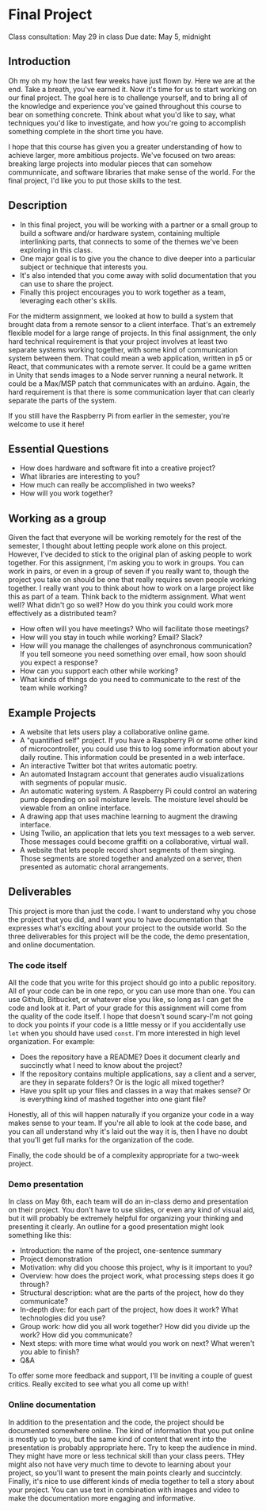 # Final Project
Class consultation: May 29 in class
Due date: May 5, midnight

## Introduction
Oh my oh my how the last few weeks have just flown by. Here we are at the end. Take a breath, you've earned it. Now it's time for us to start working on our final project. The goal here is to challenge yourself, and to bring all of the knowledge and experience you've gained throughout this course to bear on something concrete. Think about what you'd like to say, what techniques you'd like to investigate, and how you're going to accomplish something complete in the short time you have.

I hope that this course has given you a greater understanding of how to achieve larger, more ambitious projects. We've focused on two areas: breaking large projects into modular pieces that can somehow communnicate, and software libraries that make sense of the world. For the final project, I'd like you to put those skills to the test.

## Description
- In this final project, you will be working with a partner or a small group to build a software and/or hardware system, containing multiple interlinking parts, that connects to some of the themes we've been exploring in this class.
- One major goal is to give you the chance to dive deeper into a particular subject or technique that interests you.
- It's also intended that you come away with solid documentation that you can use to share the project.
- Finally this project encourages you to work together as a team, leveraging each other's skills.

For the midterm assignment, we looked at how to build a system that brought data from a remote sensor to a client interface. That's an extremely flexible model for a large range of projects. In this final assignment, the only hard technical requirement is that your project involves at least two separate systems working together, with some kind of communication system between them. That could mean a web application, written in p5 or React, that communicates with a remote server. It could be a game written in Unity that sends images to a Node server running a neural network. It could be a Max/MSP patch that communicates with an arduino. Again, the hard requirement is that there is some communication layer that can clearly separate the parts of the system.

If you still have the Raspberry Pi from earlier in the semester, you're welcome to use it here!

## Essential Questions
- How does hardware and software fit into a creative project?
- What libraries are interesting to you?
- How much can really be accomplished in two weeks?
- How will you work together?

## Working as a group
Given the fact that everyone will be working remotely for the rest of the semester, I thought about letting people work alone on this project. However, I've decided to stick to the original plan of asking people to work together. For this assignment, I'm asking you to work in groups. You can work in pairs, or even in a group of seven if you really want to, though the project you take on should be one that really requires seven people working together. I really want you to think about how to work on a large project like this as part of a team. Think back to the midterm assignment. What went well? What didn't go so well? How do you think you could work more effectively as a distributed team?

- How often will you have meetings? Who will facilitate those meetings?
- How will you stay in touch while working? Email? Slack?
- How will you manage the challenges of asynchronous communication? If you tell someone you need something over email, how soon should you expect a response?
- How can you support each other while working?
- What kinds of things do you need to communicate to the rest of the team while working?

## Example Projects
- A website that lets users play a collaborative online game.
- A "quantified self" project. If you have a Raspberry Pi or some other kind of microcontroller, you could use this to log some information about your daily routine. This information could be presented in a web interface.
- An interactive Twitter bot that writes automatic poetry.
- An automated Instagram account that generates audio visualizations with segments of popular music.
- An automatic watering system. A Raspberry Pi could control an watering pump depending on soil moisture levels. The moisture level should be viewable from an online interface.
- A drawing app that uses machine learning to augment the drawing interface.
- Using Twilio, an application that lets you text messages to a web server. Those messages could become graffiti on a collaborative, virtual wall.
- A website that lets people record short segments of them singing. Those segments are stored together and analyzed on a server, then presented as automatic choral arrangements. 

## Deliverables
This project is more than just the code. I want to understand why you chose the project that you did, and I want you to have documentation that expresses what's exciting about your project to the outside world. So the three deliverables for this project will be the code, the demo presentation, and online documentation.

### The code itself
All the code that you write for this project should go into a public repository. All of your code can be in one repo, or you can use more than one. You can use Github, Bitbucket, or whatever else you like, so long as I can get the code and look at it. Part of your grade for this assignment will come from the quality of the code itself. I hope that doesn't sound scary-I'm not going to dock you points if your code is a little messy or if you accidentally use `let` when you should have used `const`. I'm more interested in high level organization. For example:

- Does the repository have a README? Does it document clearly and succinctly what I need to know about the project?
- If the repository contains multiple applications, say a client and a server, are they in separate folders? Or is the logic all mixed together?
- Have you split up your files and classes in a way that makes sense? Or is everything kind of mashed together into one giant file?

Honestly, all of this will happen naturally if you organize your code in a way makes sense to your team. If you're all able to look at the code base, and you can all understand why it's laid out the way it is, then I have no doubt that you'll get full marks for the organization of the code.

Finally, the code should be of a complexity appropriate for a two-week project.

### Demo presentation
In class on May 6th, each team will do an in-class demo and presentation on their project. You don't have to use slides, or even any kind of visual aid, but it will probably be extremely helpful for organizing your thinking and presenting it clearly. An outline for a good presentation might look something like this:

- Introduction: the name of the project, one-sentence summary
- Project demonstration
- Motivation: why did you choose this project, why is it important to you?
- Overview: how does the project work, what processing steps does it go through?
- Structural description: what are the parts of the project, how do they communicate?
- In-depth dive: for each part of the project, how does it work? What technologies did you use?
- Group work: how did you all work together? How did you divide up the work? How did you communicate?
- Next steps: with more time what would you work on next? What weren't you able to finish?
- Q&A

To offer some more feedback and support, I'll be inviting a couple of guest critics. Really excited to see what you all come up with!

### Online documentation
In addition to the presentation and the code, the project should be documented somewhere online. The kind of information that you put online is mostly up to you, but the same kind of content that went into the presentation is probably appropriate here. Try to keep the audience in mind. They might have more or less technical skill than your class peers. THey might also not have very much time to devote to learning about your project, so you'll want to present the main points clearly and succintcly. Finally, it's nice to use different kinds of media together to tell a story about your project. You can use text in combination with images and video to make the documentation more engaging and informative.
